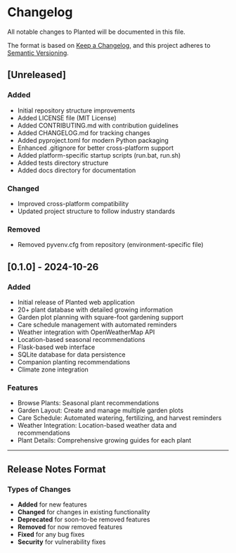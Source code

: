 # Changelog

All notable changes to Planted will be documented in this file.

The format is based on [Keep a Changelog](https://keepachangelog.com/en/1.0.0/),
and this project adheres to [Semantic Versioning](https://semver.org/spec/v2.0.0.html).

## [Unreleased]

### Added
- Initial repository structure improvements
- Added LICENSE file (MIT License)
- Added CONTRIBUTING.md with contribution guidelines
- Added CHANGELOG.md for tracking changes
- Added pyproject.toml for modern Python packaging
- Enhanced .gitignore for better cross-platform support
- Added platform-specific startup scripts (run.bat, run.sh)
- Added tests directory structure
- Added docs directory for documentation

### Changed
- Improved cross-platform compatibility
- Updated project structure to follow industry standards

### Removed
- Removed pyvenv.cfg from repository (environment-specific file)

## [0.1.0] - 2024-10-26

### Added
- Initial release of Planted web application
- 20+ plant database with detailed growing information
- Garden plot planning with square-foot gardening support
- Care schedule management with automated reminders
- Weather integration with OpenWeatherMap API
- Location-based seasonal recommendations
- Flask-based web interface
- SQLite database for data persistence
- Companion planting recommendations
- Climate zone integration

### Features
- Browse Plants: Seasonal plant recommendations
- Garden Layout: Create and manage multiple garden plots
- Care Schedule: Automated watering, fertilizing, and harvest reminders
- Weather Integration: Location-based weather data and recommendations
- Plant Details: Comprehensive growing guides for each plant

---

## Release Notes Format

### Types of Changes
- **Added** for new features
- **Changed** for changes in existing functionality
- **Deprecated** for soon-to-be removed features
- **Removed** for now removed features
- **Fixed** for any bug fixes
- **Security** for vulnerability fixes
